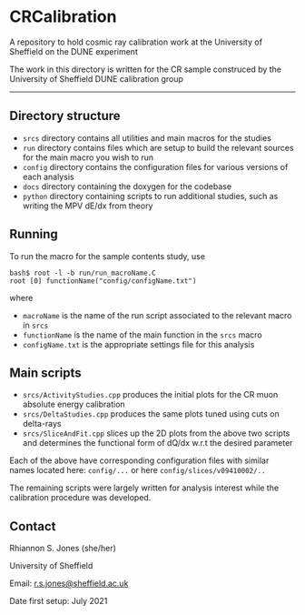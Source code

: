 # CRCalibration
A repository to hold cosmic ray calibration work at the University of Sheffield on the DUNE experiment

The work in this directory is written for the CR sample construced by the University of Sheffield DUNE calibration group

---------------------------------------------------------------------------------------------------------

## Directory structure

- `srcs` directory contains all utilities and main macros for the studies
- `run` directory contains files which are setup to build the relevant sources for the main macro you wish to run
- `config` directory contains the configuration files for various versions of each analysis
- `docs` directory containing the doxygen for the codebase
- `python` directory containing scripts to run additional studies, such as writing the MPV dE/dx from theory

## Running

To run the macro for the sample contents study, use

    bash$ root -l -b run/run_macroName.C
    root [0] functionName("config/configName.txt")

    
where 

- `macroName` is the name of the run script associated to the relevant macro in `srcs`
- `functionName` is the name of the main function in the `srcs` macro
- `configName.txt` is the appropriate settings file for this analysis 

## Main scripts

- `srcs/ActivityStudies.cpp` produces the initial plots for the CR muon absolute energy calibration
- `srcs/DeltaStudies.cpp` produces the same plots tuned using cuts on delta-rays
- `srcs/SliceAndFit.cpp` slices up the 2D plots from the above two scripts and determines the functional form of dQ/dx w.r.t the desired parameter

Each of the above have corresponding configuration files with similar names located here: `config/...` or here `config/slices/v09410002/..`

The remaining scripts were largely written for analysis interest while the calibration procedure was developed.

## Contact

Rhiannon S. Jones (she/her)

University of Sheffield

Email: r.s.jones@sheffield.ac.uk

Date first setup: July 2021
